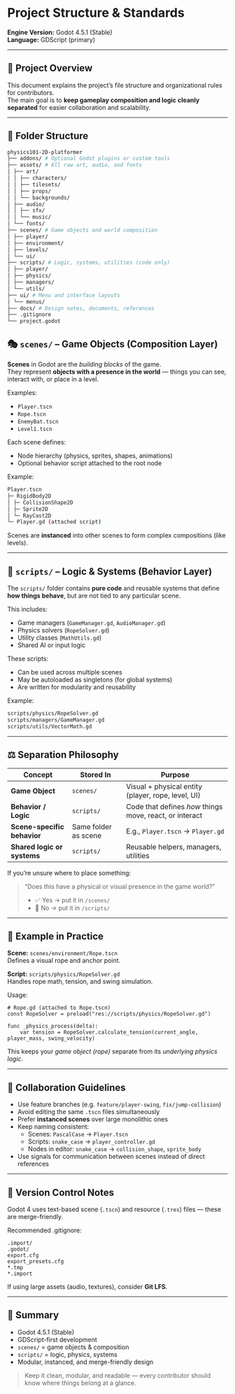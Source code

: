 # Project Structure & Standards

**Engine Version:** Godot 4.5.1 (Stable)  
**Language:** GDScript (primary)

---

## 📁 Project Overview

This document explains the project’s file structure and organizational rules for contributors.  
The main goal is to **keep gameplay composition and logic cleanly separated** for easier collaboration and scalability.

---

## 🧱 Folder Structure
```bash
physics101-2D-platformer
├── addons/ # Optional Godot plugins or custom tools
├── assets/ # All raw art, audio, and fonts
│ ├── art/
│ │ ├── characters/
│ │ ├── tilesets/
│ │ ├── props/
│ │ └── backgrounds/
│ ├── audio/
│ │ ├── sfx/
│ │ └── music/
│ └── fonts/
├── scenes/ # Game objects and world composition
│ ├── player/
│ ├── environment/
│ ├── levels/
│ └── ui/
├── scripts/ # Logic, systems, utilities (code only)
│ ├── player/
│ ├── physics/
│ ├── managers/
│ └── utils/
├── ui/ # Menu and interface layouts
│ └── menus/
├── docs/ # Design notes, documents, references
├── .gitignore
└── project.godot
```
## 🎭 `scenes/` – Game Objects (Composition Layer)

**Scenes** in Godot are the *building blocks* of the game.  
They represent **objects with a presence in the world** — things you can see, interact with, or place in a level.

Examples:
- `Player.tscn`
- `Rope.tscn`
- `EnemyBat.tscn`
- `Level1.tscn`

Each scene defines:
- Node hierarchy (physics, sprites, shapes, animations)
- Optional behavior script attached to the root node

Example:
```bash
Player.tscn
├─ RigidBody2D
│ ├─ CollisionShape2D
│ ├─ Sprite2D
│ └─ RayCast2D
└─ Player.gd (attached script)
```

Scenes are **instanced** into other scenes to form complex compositions (like levels).

---

## 🧠 `scripts/` – Logic & Systems (Behavior Layer)

The `scripts/` folder contains **pure code** and reusable systems that define **how things behave**, but are not tied to any particular scene.

This includes:
- Game managers (`GameManager.gd`, `AudioManager.gd`)
- Physics solvers (`RopeSolver.gd`)
- Utility classes (`MathUtils.gd`)
- Shared AI or input logic

These scripts:
- Can be used across multiple scenes
- May be autoloaded as singletons (for global systems)
- Are written for modularity and reusability

Example:
```bash
scripts/physics/RopeSolver.gd
scripts/managers/GameManager.gd
scripts/utils/VectorMath.gd
```

---

## ⚖️ Separation Philosophy

| Concept | Stored In | Purpose |
|----------|------------|---------|
| **Game Object** | `scenes/` | Visual + physical entity (player, rope, level, UI) |
| **Behavior / Logic** | `scripts/` | Code that defines *how* things move, react, or interact |
| **Scene-specific behavior** | Same folder as scene | E.g., `Player.tscn` → `Player.gd` |
| **Shared logic or systems** | `scripts/` | Reusable helpers, managers, utilities |

If you’re unsure where to place something:
> “Does this have a physical or visual presence in the game world?”  
> - ✅ Yes → put it in `/scenes/`  
> - 🧠 No → put it in `/scripts/`

---

## 🧩 Example in Practice

**Scene:** `scenes/environment/Rope.tscn`  
Defines a visual rope and anchor point.

**Script:** `scripts/physics/RopeSolver.gd`  
Handles rope math, tension, and swing simulation.

Usage:
```gdscript
# Rope.gd (attached to Rope.tscn)
const RopeSolver = preload("res://scripts/physics/RopeSolver.gd")

func _physics_process(delta):
    var tension = RopeSolver.calculate_tension(current_angle, player_mass, swing_velocity)
```
This keeps your *game object (rope)* separate from its *underlying physics logic*.

---

## 🤝 Collaboration Guidelines

- Use feature branches (e.g. `feature/player-swing`, `fix/jump-collision`)
- Avoid editing the same `.tscn` files simultaneously
- Prefer **instanced scenes** over large monolithic ones
- Keep naming consistent:
    - Scenes: `PascalCase` → `Player.tscn`
    - Scripts: `snake_case` → `player_controller.gd`
    - Nodes in editor: `snake_case` → `collision_shape`, `sprite_body`
- Use signals for communication between scenes instead of direct references

---

## 🧾 Version Control Notes

Godot 4 uses text-based scene (`.tscn`) and resource (`.tres`) files — these are merge-friendly.

Recommended .gitignore:
```gitignore
.import/
.godot/
export.cfg
export_presets.cfg
*.tmp
*.import
```
If using large assets (audio, textures), consider **Git LFS**.

---

## 🚀 Summary
- Godot 4.5.1 (Stable)
- GDScript-first development
- `scenes/` = game objects & composition
- `scripts/` = logic, physics, systems
- Modular, instanced, and merge-friendly design

> Keep it clean, modular, and readable — every contributor should know where things belong at a glance.